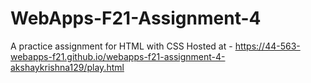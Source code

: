 # WebApps-F21-Assignment-4
A practice assignment for HTML with CSS
Hosted at - https://44-563-webapps-f21.github.io/webapps-f21-assignment-4-akshaykrishna129/play.html
